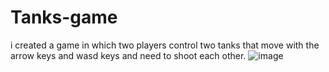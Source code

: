 # Tanks-game
i created a game in which two players control two tanks that move with the arrow keys and wasd keys and need to shoot each other.
![image](https://github.com/user-attachments/assets/6b1ce01d-3f67-44e3-a4ef-37268ccff7ab)
